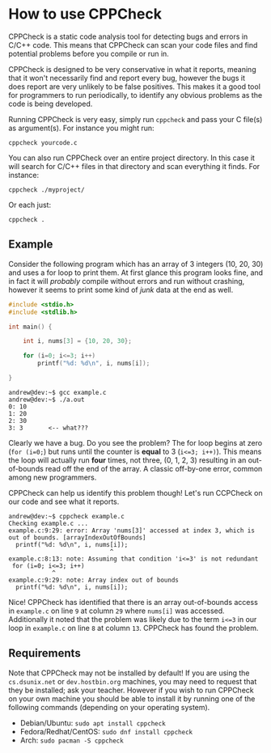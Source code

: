 # How to use CPPCheck

CPPCheck is a static code analysis tool for detecting bugs and errors in C/C++ code.  This means that CPPCheck can scan your code files and find potential problems before you compile or run in.

CPPCheck is designed to be very conservative in what it reports, meaning that it won't necessarily find and report every bug, however the bugs it does report are very unlikely to be false positives.  This makes it a good tool for programmers to run periodically, to identify any obvious problems as the code is being developed.

Running CPPCheck is very easy, simply run `cppcheck` and pass your C file(s) as argument(s).  For instance you might run:

```
cppcheck yourcode.c
```

You can also run CPPCheck over an entire project directory.  In this case it will search for C/C++ files in that directory and scan everything it finds.  For instance:

```
cppcheck ./myproject/
```

Or each just:

```
cppcheck .
```

## Example

Consider the following program which has an array of 3 integers (10, 20, 30) and uses a for loop to print them.  At first glance this program looks fine, and in fact it will _probably_ compile without errors and run without crashing, however it seems to print some kind of _junk_ data at the end as well.

```c
#include <stdio.h>
#include <stdlib.h>

int main() {

	int i, nums[3] = {10, 20, 30};

	for (i=0; i<=3; i++)
		printf("%d: %d\n", i, nums[i]);

}
```

```
andrew@dev:~$ gcc example.c
andrew@dev:~$ ./a.out 
0: 10
1: 20
2: 30
3: 3       <-- what???
```

Clearly we have a bug.  Do you see the problem?  The for loop begins at zero (`for (i=0;`) but runs until the counter is **equal** to 3 (`i<=3; i++)`).  This means the loop will actually run **four** times, not three, (0, 1, 2, 3) resulting in an out-of-bounds read off the end of the array.  A classic off-by-one error, common among new programmers.

CPPCheck can help us identify this problem though!  Let's run CCPCheck on our code and see what it reports.

```
andrew@dev:~$ cppcheck example.c 
Checking example.c ...
example.c:9:29: error: Array 'nums[3]' accessed at index 3, which is out of bounds. [arrayIndexOutOfBounds]
  printf("%d: %d\n", i, nums[i]);
                            ^
example.c:8:13: note: Assuming that condition 'i<=3' is not redundant
 for (i=0; i<=3; i++)
            ^
example.c:9:29: note: Array index out of bounds
  printf("%d: %d\n", i, nums[i]);
```

Nice!  CPPCheck has identified that there is an array out-of-bounds access in `example.c` on line `9` at column `29` where `nums[i]` was accessed.  Additionally it noted that the problem was likely due to the term `i<=3` in our loop in `example.c` on line `8` at column `13`.  CPPCheck has found the problem.

## Requirements

Note that CPPCheck may not be installed by default!  If you are using the `cs.dsunix.net` or `dev.hostbin.org` machines, you may need to request that they be installed; ask your teacher. However if you wish to run CPPCheck on your own machine you should be able to install it by running one of the following commands (depending on your operating system).

 - Debian/Ubuntu: `sudo apt install cppcheck`
 - Fedora/Redhat/CentOS: `sudo dnf install cppcheck`
 - Arch: `sudo pacman -S cppcheck`
